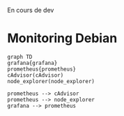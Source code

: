 En cours de dev

# Monitoring Debian

```mermaid
graph TD
grafana{grafana}
prometheus{prometheus}
cAdvisor(cAdvisor)
node_explorer(node_explorer)

prometheus --> cAdvisor
prometheus --> node_explorer
grafana --> prometheus
```